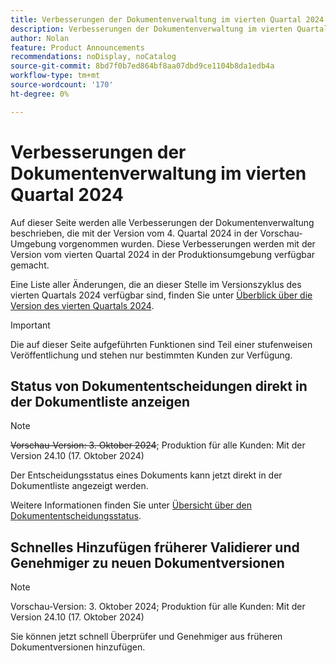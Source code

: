 ```yaml
---
title: Verbesserungen der Dokumentenverwaltung im vierten Quartal 2024
description: Verbesserungen der Dokumentenverwaltung im vierten Quartal 2024
author: Nolan
feature: Product Announcements
recommendations: noDisplay, noCatalog
source-git-commit: 8bd7f0b7ed864bf8aa07dbd9ce1104b8da1edb4a
workflow-type: tm+mt
source-wordcount: '170'
ht-degree: 0%

---
```


# Verbesserungen der Dokumentenverwaltung im vierten Quartal 2024

Auf dieser Seite werden alle Verbesserungen der Dokumentenverwaltung beschrieben, die mit der Version vom 4. Quartal 2024 in der Vorschau-Umgebung vorgenommen wurden. Diese Verbesserungen werden mit der Version vom vierten Quartal 2024 in der Produktionsumgebung verfügbar gemacht.

Eine Liste aller Änderungen, die an dieser Stelle im Versionszyklus des vierten Quartals 2024 verfügbar sind, finden Sie unter [Überblick über die Version des vierten Quartals 2024](/help/quicksilver/product-announcements/product-releases/24-q4-release-activity/24-q4-release-overview.md).

>[!IMPORTANT]
>
>Die auf dieser Seite aufgeführten Funktionen sind Teil einer stufenweisen Veröffentlichung und stehen nur bestimmten Kunden zur Verfügung.

## Status von Dokumententscheidungen direkt in der Dokumentliste anzeigen

>[!NOTE]
>
>~~Vorschau-Version: 3. Oktober 2024~~; Produktion für alle Kunden: Mit der Version 24.10 (17. Oktober 2024)

Der Entscheidungsstatus eines Dokuments kann jetzt direkt in der Dokumentliste angezeigt werden.

Weitere Informationen finden Sie unter [Übersicht über den Dokumententscheidungsstatus](/help/quicksilver/review-and-approve-work/document-reviews-and-approvals/manage-document-approvals/document-approval-status.md).

## Schnelles Hinzufügen früherer Validierer und Genehmiger zu neuen Dokumentversionen

>[!NOTE]
>
>Vorschau-Version: 3. Oktober 2024; Produktion für alle Kunden: Mit der Version 24.10 (17. Oktober 2024)

Sie können jetzt schnell Überprüfer und Genehmiger aus früheren Dokumentversionen hinzufügen.

<!-- For more information, see [Upload a new document version and request an approval](/help/quicksilver/review-and-approve-work/document-reviews-and-approvals/manage-document-approvals/upload-new-doc-version.md). -->
